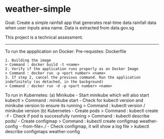 # weather-simple

Goal:
Create a simple rainfall app that generates real-time data rainfall data when user inputs area name.
Data is extracted from data.gov.sg

This project is a technical assessment.

---

To run the appplication on Docker:
Pre-requistes:
Dockerfile

    1. Building the image
    > Command : docker build -t <name>
    2. Verify if the application runs properly as an Docker Image
    > Command : docker run -p <port number> <name>
    3. If step 2, cancel the previous command. Run the application indefinitely (as detached, in the background)
    > Command : docker run -d -p <port number> <name>

To run in Kubernetes:
(a) Minikube - Start minikube which will also start kubectl > Command : minikube start - Check for kubectl version and minikube version to ensure its running > Command : kubectl version / minikube version
(b) Kubernetes - Create pods > Command : kubectl create -f <filename> - Check if pod is successfully running > Command : kubectl describe pods/<filename> - Create configmap > Command : kubectl create configmap weather-config --from-file=./<filename> - Check configmap, it will show a log file > kubectl describe configmaps weather-config
